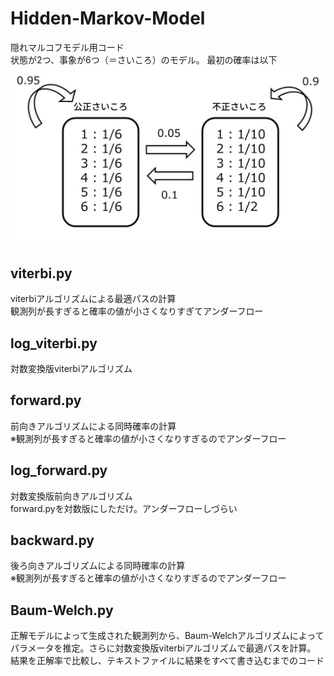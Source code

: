 # Hidden-Markov-Model
隠れマルコフモデル用コード  
状態が2つ、事象が6つ（＝さいころ）のモデル。
最初の確率は以下  
![モデルの図](https://github.com/kyamada101/Hidden-Markov-Model/blob/master/%E3%81%84%E3%81%8B%E3%81%95%E3%81%BE%E3%81%95%E3%81%84%E3%81%93%E3%82%8D%E3%81%AE%E3%82%BA.jpg)

## viterbi.py
viterbiアルゴリズムによる最適パスの計算  
観測列が長すぎると確率の値が小さくなりすぎてアンダーフロー

## log_viterbi.py
対数変換版viterbiアルゴリズム

## forward.py
前向きアルゴリズムによる同時確率の計算  
※観測列が長すぎると確率の値が小さくなりすぎるのでアンダーフロー

## log_forward.py
対数変換版前向きアルゴリズム  
forward.pyを対数版にしただけ。アンダーフローしづらい

## backward.py
後ろ向きアルゴリズムによる同時確率の計算  
※観測列が長すぎると確率の値が小さくなりすぎるのでアンダーフロー

## Baum-Welch.py
正解モデルによって生成された観測列から、Baum-Welchアルゴリズムによってパラメータを推定。さらに対数変換版viterbiアルゴリズムで最適パスを計算。  
結果を正解率で比較し、テキストファイルに結果をすべて書き込むまでのコード
